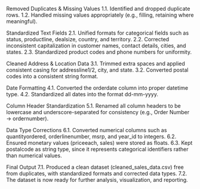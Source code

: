 Removed Duplicates & Missing Values
1.1. Identified and dropped duplicate rows.
1.2. Handled missing values appropriately (e.g., filling, retaining where meaningful).

Standardized Text Fields
2.1. Unified formats for categorical fields such as status, productline, dealsize, country, and territory.
2.2. Corrected inconsistent capitalization in customer names, contact details, cities, and states.
2.3. Standardized product codes and phone numbers for uniformity.

Cleaned Address & Location Data
3.1. Trimmed extra spaces and applied consistent casing for addressline1/2, city, and state.
3.2. Converted postal codes into a consistent string format.

Date Formatting
4.1. Converted the orderdate column into proper datetime type.
4.2. Standardized all dates into the format dd-mm-yyyy.

Column Header Standardization
5.1. Renamed all column headers to be lowercase and underscore-separated for consistency (e.g., Order Number → ordernumber).

Data Type Corrections
6.1. Converted numerical columns such as quantityordered, orderlinenumber, msrp, and year_id to integers.
6.2. Ensured monetary values (priceeach, sales) were stored as floats.
6.3. Kept postalcode as string type, since it represents categorical identifiers rather than numerical values.

Final Output
7.1. Produced a clean dataset (cleaned_sales_data.csv) free from duplicates, with standardized formats and corrected data types.
7.2. The dataset is now ready for further analysis, visualization, and reporting.